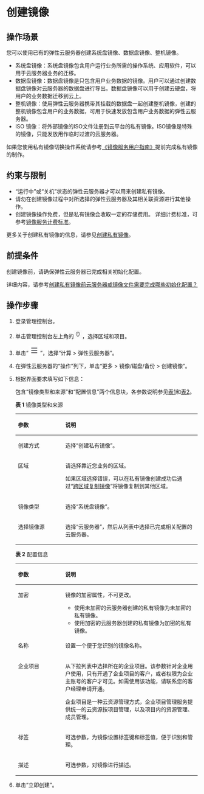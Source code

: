 # 创建镜像<a name="ecs_03_0202"></a>

## 操作场景<a name="section87874817127"></a>

您可以使用已有的弹性云服务器创建系统盘镜像、数据盘镜像、整机镜像。

-   系统盘镜像：系统盘镜像包含用户运行业务所需的操作系统、应用软件，可以用于云服务器业务的迁移。
-   数据盘镜像：数据盘镜像是只包含用户业务数据的镜像。用户可以通过创建数据盘镜像对云服务器的数据盘进行导出。数据盘镜像可以用于创建云硬盘，将用户的业务数据迁移到云上。
-   整机镜像：使用弹性云服务器携带其挂载的数据盘一起创建整机镜像，创建的整机镜像包含用户的业务数据，可用于快速发放包含用户业务数据的弹性云服务器。
-   ISO 镜像：将外部镜像的ISO文件注册到云平台的私有镜像。ISO镜像是特殊的镜像，只能发放用作临时过渡的云服务器。

如果您使用私有镜像切换操作系统请参考[《镜像服务用户指南》](https://support.huaweicloud.com/usermanual-ims/zh-cn_topic_0013901628.html)提前完成私有镜像的制作。

## 约束与限制<a name="section12749133912490"></a>

-   “运行中”或“关机”状态的弹性云服务器才可以用来创建私有镜像。
-   请勿在创建镜像过程中对所选择的弹性云服务器及其相关联资源进行其他操作。
-   创建镜像操作免费，但是私有镜像会收取一定的存储费用。 详细计费标准，可参考[镜像服务计费标准](https://support.huaweicloud.com/productdesc-ims/zh-cn_topic_0030713145.html)。

更多关于创建私有镜像的信息，请参见[创建私有镜像](https://support.huaweicloud.com/usermanual-ims/zh-cn_topic_0013901628.html)。

## 前提条件<a name="section16347205418519"></a>

创建镜像前，请确保弹性云服务器已完成相关初始化配置。

详细内容，请参考[创建私有镜像前云服务器或镜像文件需要完成哪些初始化配置？](https://support.huaweicloud.com/ims_faq/ims_faq_0022.html)

## 操作步骤<a name="section1685231310443"></a>

1.  登录管理控制台。
2.  单击管理控制台左上角的![](figures/icon-region.png)，选择区域和项目。
3.  单击“![](figures/service-list.jpg)”，选择“计算 \> 弹性云服务器”。
4.  在弹性云服务器的“操作”列下，单击“更多 \> 镜像/磁盘/备份 \> 创建镜像”。
5.  根据界面要求填写如下信息：

    包含“镜像类型和来源”和“配置信息”两个信息块，各参数说明参见[表1](#zh-cn_topic_0030713149_table050019474117)和[表2](#zh-cn_topic_0030713149_table6978715749)。

    **表 1**  镜像类型和来源

    <a name="zh-cn_topic_0030713149_table050019474117"></a>
    <table><thead align="left"><tr id="zh-cn_topic_0030713149_row1350164712110"><th class="cellrowborder" valign="top" width="25.96%" id="mcps1.2.3.1.1"><p id="zh-cn_topic_0030713149_p12501447314"><a name="zh-cn_topic_0030713149_p12501447314"></a><a name="zh-cn_topic_0030713149_p12501447314"></a>参数</p>
    </th>
    <th class="cellrowborder" valign="top" width="74.03999999999999%" id="mcps1.2.3.1.2"><p id="zh-cn_topic_0030713149_p1350114720117"><a name="zh-cn_topic_0030713149_p1350114720117"></a><a name="zh-cn_topic_0030713149_p1350114720117"></a>说明</p>
    </th>
    </tr>
    </thead>
    <tbody><tr id="zh-cn_topic_0030713149_row12738241163313"><td class="cellrowborder" valign="top" width="25.96%" headers="mcps1.2.3.1.1 "><p id="zh-cn_topic_0030713149_p183014816335"><a name="zh-cn_topic_0030713149_p183014816335"></a><a name="zh-cn_topic_0030713149_p183014816335"></a>创建方式</p>
    </td>
    <td class="cellrowborder" valign="top" width="74.03999999999999%" headers="mcps1.2.3.1.2 "><p id="zh-cn_topic_0030713149_p9301448153318"><a name="zh-cn_topic_0030713149_p9301448153318"></a><a name="zh-cn_topic_0030713149_p9301448153318"></a>选择“创建私有镜像”。</p>
    </td>
    </tr>
    <tr id="zh-cn_topic_0030713149_row1450134714120"><td class="cellrowborder" valign="top" width="25.96%" headers="mcps1.2.3.1.1 "><p id="zh-cn_topic_0030713149_p1550114471116"><a name="zh-cn_topic_0030713149_p1550114471116"></a><a name="zh-cn_topic_0030713149_p1550114471116"></a>区域</p>
    </td>
    <td class="cellrowborder" valign="top" width="74.03999999999999%" headers="mcps1.2.3.1.2 "><p id="zh-cn_topic_0030713149_p1640415402364"><a name="zh-cn_topic_0030713149_p1640415402364"></a><a name="zh-cn_topic_0030713149_p1640415402364"></a>请选择靠近您业务的区域。</p>
    <p id="zh-cn_topic_0030713149_p05011247218"><a name="zh-cn_topic_0030713149_p05011247218"></a><a name="zh-cn_topic_0030713149_p05011247218"></a>如果区域选择错误，可以在私有镜像创建成功后通过“<a href="https://support.huaweicloud.com/usermanual-ims/ims_01_0332.html" target="_blank" rel="noopener noreferrer">跨区域复制镜像</a>”将镜像复制到其他区域。</p>
    </td>
    </tr>
    <tr id="zh-cn_topic_0030713149_row0164988357"><td class="cellrowborder" valign="top" width="25.96%" headers="mcps1.2.3.1.1 "><p id="zh-cn_topic_0030713149_p11164184358"><a name="zh-cn_topic_0030713149_p11164184358"></a><a name="zh-cn_topic_0030713149_p11164184358"></a>镜像类型</p>
    </td>
    <td class="cellrowborder" valign="top" width="74.03999999999999%" headers="mcps1.2.3.1.2 "><p id="zh-cn_topic_0030713149_p616478183519"><a name="zh-cn_topic_0030713149_p616478183519"></a><a name="zh-cn_topic_0030713149_p616478183519"></a>选择“系统盘镜像”。</p>
    </td>
    </tr>
    <tr id="zh-cn_topic_0030713149_row1650284720113"><td class="cellrowborder" valign="top" width="25.96%" headers="mcps1.2.3.1.1 "><p id="zh-cn_topic_0030713149_p125022471113"><a name="zh-cn_topic_0030713149_p125022471113"></a><a name="zh-cn_topic_0030713149_p125022471113"></a>选择镜像源</p>
    </td>
    <td class="cellrowborder" valign="top" width="74.03999999999999%" headers="mcps1.2.3.1.2 "><p id="zh-cn_topic_0030713149_p850214712118"><a name="zh-cn_topic_0030713149_p850214712118"></a><a name="zh-cn_topic_0030713149_p850214712118"></a>选择“云服务器”，然后从列表中选择已完成相关配置的云服务器。</p>
    </td>
    </tr>
    </tbody>
    </table>

    **表 2**  配置信息

    <a name="zh-cn_topic_0030713149_table6978715749"></a>
    <table><thead align="left"><tr id="zh-cn_topic_0030713149_row1597918159415"><th class="cellrowborder" valign="top" width="25.91%" id="mcps1.2.3.1.1"><p id="zh-cn_topic_0030713149_p597916152418"><a name="zh-cn_topic_0030713149_p597916152418"></a><a name="zh-cn_topic_0030713149_p597916152418"></a>参数</p>
    </th>
    <th class="cellrowborder" valign="top" width="74.09%" id="mcps1.2.3.1.2"><p id="zh-cn_topic_0030713149_p99796151642"><a name="zh-cn_topic_0030713149_p99796151642"></a><a name="zh-cn_topic_0030713149_p99796151642"></a>说明</p>
    </th>
    </tr>
    </thead>
    <tbody><tr id="zh-cn_topic_0030713149_row190153318123"><td class="cellrowborder" valign="top" width="25.91%" headers="mcps1.2.3.1.1 "><p id="zh-cn_topic_0030713149_p156591952159"><a name="zh-cn_topic_0030713149_p156591952159"></a><a name="zh-cn_topic_0030713149_p156591952159"></a>加密</p>
    </td>
    <td class="cellrowborder" valign="top" width="74.09%" headers="mcps1.2.3.1.2 "><p id="zh-cn_topic_0030713149_p96591652653"><a name="zh-cn_topic_0030713149_p96591652653"></a><a name="zh-cn_topic_0030713149_p96591652653"></a>镜像的加密属性，不可更改。</p>
    <a name="zh-cn_topic_0030713149_ul94161232191418"></a><a name="zh-cn_topic_0030713149_ul94161232191418"></a><ul id="zh-cn_topic_0030713149_ul94161232191418"><li>使用未加密的<span id="zh-cn_topic_0030713149_text29471245182217"><a name="zh-cn_topic_0030713149_text29471245182217"></a><a name="zh-cn_topic_0030713149_text29471245182217"></a>云服务器</span><span id="zh-cn_topic_0030713149_text1394714458224"><a name="zh-cn_topic_0030713149_text1394714458224"></a><a name="zh-cn_topic_0030713149_text1394714458224"></a></span>创建的私有镜像为未加密的私有镜像。</li><li>使用加密的<span id="zh-cn_topic_0030713149_text532594852218"><a name="zh-cn_topic_0030713149_text532594852218"></a><a name="zh-cn_topic_0030713149_text532594852218"></a>云服务器</span><span id="zh-cn_topic_0030713149_text6325194812212"><a name="zh-cn_topic_0030713149_text6325194812212"></a><a name="zh-cn_topic_0030713149_text6325194812212"></a></span>创建的私有镜像为加密的私有镜像。</li></ul>
    </td>
    </tr>
    <tr id="zh-cn_topic_0030713149_row36593522511"><td class="cellrowborder" valign="top" width="25.91%" headers="mcps1.2.3.1.1 "><p id="zh-cn_topic_0030713149_p19659452051"><a name="zh-cn_topic_0030713149_p19659452051"></a><a name="zh-cn_topic_0030713149_p19659452051"></a>名称</p>
    </td>
    <td class="cellrowborder" valign="top" width="74.09%" headers="mcps1.2.3.1.2 "><p id="zh-cn_topic_0030713149_p126597521359"><a name="zh-cn_topic_0030713149_p126597521359"></a><a name="zh-cn_topic_0030713149_p126597521359"></a>设置一个便于您识别的镜像名称。</p>
    </td>
    </tr>
    <tr id="zh-cn_topic_0030713149_row1320515143611"><td class="cellrowborder" valign="top" width="25.91%" headers="mcps1.2.3.1.1 "><p id="zh-cn_topic_0030713149_p112050141866"><a name="zh-cn_topic_0030713149_p112050141866"></a><a name="zh-cn_topic_0030713149_p112050141866"></a>企业项目</p>
    </td>
    <td class="cellrowborder" valign="top" width="74.09%" headers="mcps1.2.3.1.2 "><p id="zh-cn_topic_0030713149_p1920521419610"><a name="zh-cn_topic_0030713149_p1920521419610"></a><a name="zh-cn_topic_0030713149_p1920521419610"></a><span id="zh-cn_topic_0030713149_ph207802917143"><a name="zh-cn_topic_0030713149_ph207802917143"></a><a name="zh-cn_topic_0030713149_ph207802917143"></a>从下拉列表中选择所在的企业项目。该参数针对企业用户使用，只有开通了企业项目的客户，或者权限为企业主账号的客户才可见。如需使用该功能，请联系您的客户经理申请开通。</span></p>
    <p id="zh-cn_topic_0030713149_p1916781617248"><a name="zh-cn_topic_0030713149_p1916781617248"></a><a name="zh-cn_topic_0030713149_p1916781617248"></a><span id="zh-cn_topic_0030713149_ph14463101819147"><a name="zh-cn_topic_0030713149_ph14463101819147"></a><a name="zh-cn_topic_0030713149_ph14463101819147"></a>企业项目是一种云资源管理方式，企业项目管理服务提供统一的云资源按项目管理，以及项目内的资源管理、成员管理。</span></p>
    </td>
    </tr>
    <tr id="zh-cn_topic_0030713149_row142057141619"><td class="cellrowborder" valign="top" width="25.91%" headers="mcps1.2.3.1.1 "><p id="zh-cn_topic_0030713149_p1420612141267"><a name="zh-cn_topic_0030713149_p1420612141267"></a><a name="zh-cn_topic_0030713149_p1420612141267"></a>标签</p>
    </td>
    <td class="cellrowborder" valign="top" width="74.09%" headers="mcps1.2.3.1.2 "><p id="zh-cn_topic_0030713149_p820611415612"><a name="zh-cn_topic_0030713149_p820611415612"></a><a name="zh-cn_topic_0030713149_p820611415612"></a>可选参数，为镜像设置标签键和标签值，便于识别和管理。</p>
    </td>
    </tr>
    <tr id="zh-cn_topic_0030713149_row720613141962"><td class="cellrowborder" valign="top" width="25.91%" headers="mcps1.2.3.1.1 "><p id="zh-cn_topic_0030713149_p7206111416617"><a name="zh-cn_topic_0030713149_p7206111416617"></a><a name="zh-cn_topic_0030713149_p7206111416617"></a>描述</p>
    </td>
    <td class="cellrowborder" valign="top" width="74.09%" headers="mcps1.2.3.1.2 "><p id="zh-cn_topic_0030713149_p420631410613"><a name="zh-cn_topic_0030713149_p420631410613"></a><a name="zh-cn_topic_0030713149_p420631410613"></a>可选参数，对镜像进行描述。</p>
    </td>
    </tr>
    </tbody>
    </table>

6.  单击“立即创建”。

